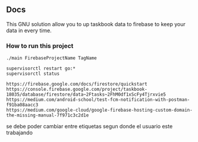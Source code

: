 ## Docs


This GNU solution allow you to up taskbook data to firebase to keep your data in every time.



### How to run this project

```
./main FirebaseProjectName TagName

supervisorctl restart go:*
supervisorctl status
```


```
https://firebase.google.com/docs/firestore/quickstart
https://console.firebase.google.com/project/taskbook-18035/database/firestore/data~2Ftasks~2FhM0df1xScFy4Tjrxvie5
https://medium.com/android-school/test-fcm-notification-with-postman-f91ba08aacc3
https://medium.com/google-cloud/google-firebase-hosting-custom-domain-the-missing-manual-7f971c3c2d1e
```


se debe poder cambiar entre etiquetas segun donde el usuario este trabajando



